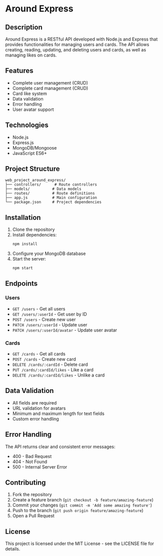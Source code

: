 # Around Express

## Description

Around Express is a RESTful API developed with Node.js and Express that provides functionalities for managing users and cards. The API allows creating, reading, updating, and deleting users and cards, as well as managing likes on cards.

## Features

- Complete user management (CRUD)
- Complete card management (CRUD)
- Card like system
- Data validation
- Error handling
- User avatar support

## Technologies

- Node.js
- Express.js
- MongoDB/Mongoose
- JavaScript ES6+

## Project Structure

```
web_project_around_express/
├── controllers/      # Route controllers
├── models/          # Data models
├── routes/          # Route definitions
├── app.js           # Main configuration
└── package.json     # Project dependencies
```

## Installation

1. Clone the repository
2. Install dependencies:
   ```bash
   npm install
   ```
3. Configure your MongoDB database
4. Start the server:
   ```bash
   npm start
   ```

## Endpoints

### Users

- `GET /users` - Get all users
- `GET /users/:userId` - Get user by ID
- `POST /users` - Create new user
- `PATCH /users/:userId` - Update user
- `PATCH /users/:userId/avatar` - Update user avatar

### Cards

- `GET /cards` - Get all cards
- `POST /cards` - Create new card
- `DELETE /cards/:cardId` - Delete card
- `PUT /cards/:cardId/likes` - Like a card
- `DELETE /cards/:cardId/likes` - Unlike a card

## Data Validation

- All fields are required
- URL validation for avatars
- Minimum and maximum length for text fields
- Custom error handling

## Error Handling

The API returns clear and consistent error messages:
- 400 - Bad Request
- 404 - Not Found
- 500 - Internal Server Error

## Contributing

1. Fork the repository
2. Create a feature branch (`git checkout -b feature/amazing-feature`)
3. Commit your changes (`git commit -m 'Add some amazing feature'`)
4. Push to the branch (`git push origin feature/amazing-feature`)
5. Open a Pull Request

## License

This project is licensed under the MIT License - see the LICENSE file for details.
